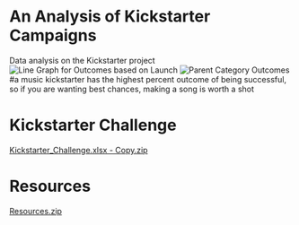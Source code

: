 # An Analysis of Kickstarter Campaigns
Data analysis on the Kickstarter project
![Line Graph for Outcomes based on Launch](https://user-images.githubusercontent.com/106329824/173206589-56b2e6c4-7ef1-4ad5-905a-5903b80472d4.png)
![Parent Category Outcomes](https://user-images.githubusercontent.com/106329824/173206613-87566c8b-acbf-4e3c-9aa8-bf45b5e46b61.png)
#a music kickstarter has the highest percent outcome of being successful, so if you are wanting best chances, making a song is worth a shot

# Kickstarter Challenge
[Kickstarter_Challenge.xlsx - Copy.zip](https://github.com/JaxWil24/kickstarter-analysis/files/8911422/Kickstarter_Challenge.xlsx.-.Copy.zip)

# Resources
[Resources.zip](https://github.com/JaxWil24/kickstarter-analysis/files/8911428/Resources.zip)
